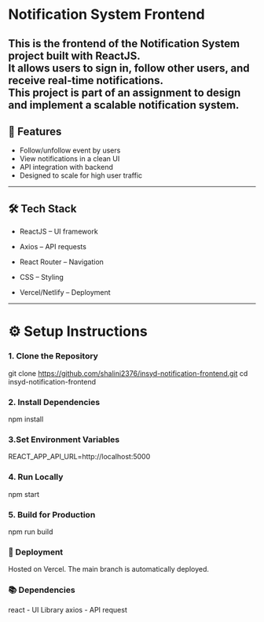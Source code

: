 # Notification System Frontend

This is the **frontend** of the Notification System project built with **ReactJS**.  
It allows users to sign in, follow other users, and receive real-time notifications.  
This project is part of an assignment to design and implement a scalable notification system.
---

## 🚀 Features
- Follow/unfollow event by users
- View notifications in a clean UI
- API integration with backend
- Designed to scale for high user traffic

---

## 🛠️ Tech Stack
- ReactJS – UI framework

- Axios – API requests

- React Router – Navigation

- CSS – Styling

- Vercel/Netlify – Deployment

---

# ⚙️ Setup Instructions

### 1. Clone the Repository
git clone https://github.com/shalini2376/insyd-notification-frontend.git
cd insyd-notification-frontend

### 2. Install Dependencies
npm install

### 3.Set Environment Variables
REACT_APP_API_URL=http://localhost:5000

### 4. Run Locally
npm start

### 5. Build for Production
npm run build

### 🔗 Deployment
Hosted on Vercel.
The main branch is automatically deployed.

### 📚 Dependencies
react - UI Library
axios - API request

